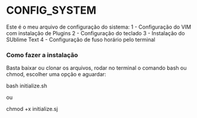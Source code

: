 # CONFIG_SYSTEM

Este é o meu arquivo de configuração do sistema: 
1 - Configuração do VIM com instalação de Plugins
2 - Configuração do teclado
3 - Instalação do SUblime Text
4 - Configuração de fuso horário pelo terminal

### Como fazer a instalação

Basta baixar ou clonar os arquivos, rodar no terminal o comando bash ou chmod, escolher uma opção e aguardar: 

bash initialize.sh

ou 

chmod +x initialize.sj



